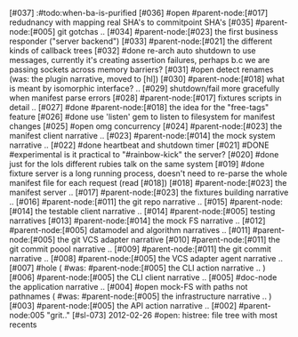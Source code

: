[#037]       :#todo:when-ba-is-purified
[#036] #open #parent-node:[#017]
               redudnancy with mapping real SHA's to commitpoint SHA's
[#035]       #parent-node:[#005] git gotchas ..
[#034]       #parent-node:[#023] the first business responder ("server backend")
[#033]       #parent-node:[#021] the different kinds of callback trees
[#032]       #done re-arch auto shutdown to use messages, currently it's creating
             assertion failures, perhaps b.c we are passing sockets across
             memory barriers?
[#031] #open detect renames
               (was: the plugin narrative, moved to [hl])
[#030]       #parent-node:[#018] what is meant by isomorphic interface? ..
[#029]       shutdown/fail more gracefully when manifest parse errors
[#028]       #parent-node:[#017] fixtures scripts in detail ..
[#027]       #done #parent-node:[#018] the idea for the "free-tags" feature
[#026]       #done use 'listen' gem to listen to filesystem for manifest changes
[#025] #open omg concurrency
[#024]       #parent-node:[#023] the manifest client narrative ..
[#023]       #parent-node:[#014] the mock system narrative ..
[#022]       #done heartbeat and shutdown timer
[#021]       #DONE #experimental is it practical to "#rainbow-kick" the server?
[#020]       #done just for the lols different rubies talk on the same system
[#019]       #done fixture server is a long running process, doesn't need to
             re-parse the whole manifest file for each request (read [#018])
[#018]       #parent-node:[#023] the manifest server ..
[#017]       #parent-node:[#023] the fixtures building narrative ..
[#016]       #parent-node:[#011] the git repo narrative ..
[#015]       #parent-node:[#014] the testable client narrative ..
[#014]       #parent-node:[#005] testing narratives
[#013]       #parent-node:[#014] the mock FS narrative ..
[#012]       #parent-node:[#005] datamodel and algorithm narratives ..
[#011]       #parent-node:[#005] the git VCS adapter narrative
[#010]       #parent-node:[#011] the git commit poool narrative ..
[#009]       #parent-node:[#011] the git commit narrative ..
[#008]       #parent-node:[#005] the VCS adapter agent narrative ..
[#007] #hole ( #was: #parent-node:[#005] the CLI action narrative .. )
[#006]       #parent-node:[#005] the CLI client narrative ..
[#005]       #doc-node the application narrative ..
[#004] #open mock-FS with paths not pathnames
             ( #was: #parent-node:[#005] the infrastructure narrative .. )
[#003]       #parent-node:[#005] the API action narrative ..
[#002]       #parent-node:005 "grit.."
[#sl-073] 2012-02-26 #open: histree: file tree with most recents
